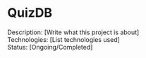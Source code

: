 # QuizDB 
Description: [Write what this project is about]  
Technologies: [List technologies used]  
Status: [Ongoing/Completed]
